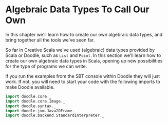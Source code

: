 # Algebraic Data Types To Call Our Own

In this chapter we'll learn how to create our own algebraic data types, and bring together all the tools we've seen far.

So far in Creative Scala we've used (algebraic) data types provided by Scala or Doodle, such as `List` and `Point`. In this section we'll learn how to create our own algebraic data types in Scala, opening up new possibilities for the type of programs we can write.

<div class="callout callout-info">
If you run the examples from the SBT console within Doodle they will just work. If not, you will need to start your code with the following imports to make Doodle available.

```scala mdoc:silent
import doodle.core._
import doodle.core.Image._
import doodle.syntax._
import doodle.jvm.Java2DFrame._
import doodle.backend.StandardInterpreter._
```
</div>

